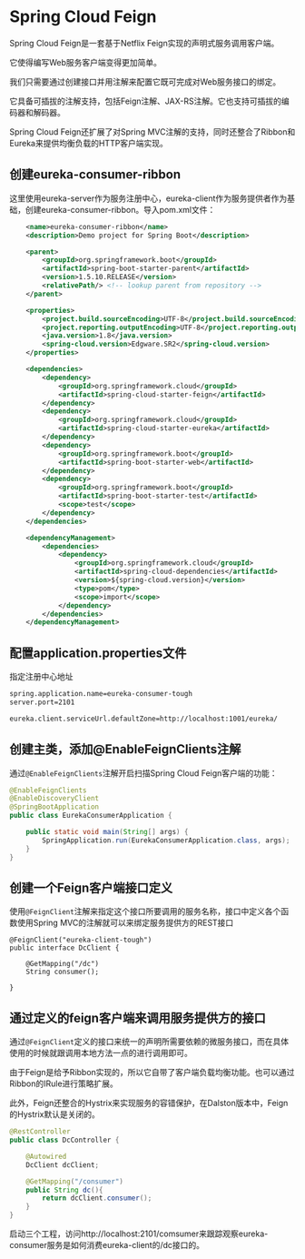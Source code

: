 # Spring Cloud Feign

Spring Cloud Feign是一套基于Netflix Feign实现的声明式服务调用客户端。

它使得编写Web服务客户端变得更加简单。

我们只需要通过创建接口并用注解来配置它既可完成对Web服务接口的绑定。

它具备可插拔的注解支持，包括Feign注解、JAX-RS注解。它也支持可插拔的编码器和解码器。

Spring Cloud Feign还扩展了对Spring MVC注解的支持，同时还整合了Ribbon和Eureka来提供均衡负载的HTTP客户端实现。

## 创建eureka-consumer-ribbon

这里使用eureka-server作为服务注册中心，eureka-client作为服务提供者作为基础，创建eureka-consumer-ribbon。导入pom.xml文件：

```xml
	<name>eureka-consumer-ribbon</name>
	<description>Demo project for Spring Boot</description>

	<parent>
		<groupId>org.springframework.boot</groupId>
		<artifactId>spring-boot-starter-parent</artifactId>
		<version>1.5.10.RELEASE</version>
		<relativePath/> <!-- lookup parent from repository -->
	</parent>

	<properties>
		<project.build.sourceEncoding>UTF-8</project.build.sourceEncoding>
		<project.reporting.outputEncoding>UTF-8</project.reporting.outputEncoding>
		<java.version>1.8</java.version>
		<spring-cloud.version>Edgware.SR2</spring-cloud.version>
	</properties>

	<dependencies>
        <dependency>
            <groupId>org.springframework.cloud</groupId>
            <artifactId>spring-cloud-starter-feign</artifactId>
    	</dependency>
		<dependency>
			<groupId>org.springframework.cloud</groupId>
			<artifactId>spring-cloud-starter-eureka</artifactId>
		</dependency>
		<dependency>
			<groupId>org.springframework.boot</groupId>
			<artifactId>spring-boot-starter-web</artifactId>
		</dependency>
		<dependency>
			<groupId>org.springframework.boot</groupId>
			<artifactId>spring-boot-starter-test</artifactId>
			<scope>test</scope>
		</dependency>
	</dependencies>

	<dependencyManagement>
		<dependencies>
			<dependency>
				<groupId>org.springframework.cloud</groupId>
				<artifactId>spring-cloud-dependencies</artifactId>
				<version>${spring-cloud.version}</version>
				<type>pom</type>
				<scope>import</scope>
			</dependency>
		</dependencies>
	</dependencyManagement>
```

## 配置application.properties文件

指定注册中心地址

```xml
spring.application.name=eureka-consumer-tough
server.port=2101

eureka.client.serviceUrl.defaultZone=http://localhost:1001/eureka/
```

## 创建主类，添加@EnableFeignClients注解

通过`@EnableFeignClients`注解开启扫描Spring Cloud Feign客户端的功能：

```java
@EnableFeignClients
@EnableDiscoveryClient
@SpringBootApplication
public class EurekaConsumerApplication {

	public static void main(String[] args) {
		SpringApplication.run(EurekaConsumerApplication.class, args);
	}
}
```

## 创建一个Feign客户端接口定义

使用`@FeignClient`注解来指定这个接口所要调用的服务名称，接口中定义各个函数使用Spring MVC的注解就可以来绑定服务提供方的REST接口

```
@FeignClient("eureka-client-tough")
public interface DcClient {

    @GetMapping("/dc")
    String consumer();

}
```

## 通过定义的feign客户端来调用服务提供方的接口

通过`@FeignClient`定义的接口来统一的声明所需要依赖的微服务接口，而在具体使用的时候就跟调用本地方法一点的进行调用即可。

由于Feign是给予Ribbon实现的，所以它自带了客户端负载均衡功能。也可以通过Ribbon的IRule进行策略扩展。

此外，Feign还整合的Hystrix来实现服务的容错保护，在Dalston版本中，Feign的Hystrix默认是关闭的。

```java
@RestController
public class DcController {

    @Autowired
    DcClient dcClient;

    @GetMapping("/consumer")
    public String dc(){
        return dcClient.consumer();
    }
}
```

启动三个工程，访问http://localhost:2101/comsumer来跟踪观察eureka-consumer服务是如何消费eureka-client的/dc接口的。